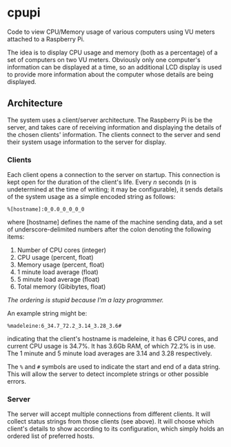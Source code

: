 # cpupi
Code to view CPU/Memory usage of various computers using VU meters attached to a Raspberry Pi.

The idea is to display CPU usage and memory (both as a percentage) of a set of computers on two VU meters. Obviously only one computer's information can be displayed at a time, so an additional LCD display is used to provide more information about the computer whose details are being displayed.

## Architecture
The system uses a client/server architecture. The Raspberry Pi is be the server, and takes care of receiving information and displaying the details of the chosen clients' information. The clients connect to the server and send their system usage information to the server for display.

### Clients
Each client opens a connection to the server on startup. This connection is kept open for the duration of the client's life. Every _n_ seconds (_n_ is undetermined at the time of writing; it may be configurable), it sends details of the system usage as a simple encoded string as follows:

`%[hostname]:0_0.0_0_0_0_0`

where [hostname] defines the name of the machine sending data, and a set of underscore-delimited numbers after the colon denoting the following items:

1. Number of CPU cores (integer)
2. CPU usage (percent, float)
3. Memory usage (percent, float)
4. 1 minute load average (float)
5. 5 minute load average (float)
6. Total memory (Gibibytes, float)

_The ordering is stupid because I'm a lazy programmer._

An example string might be:

`%madeleine:6_34.7_72.2_3.14_3.28_3.6#`

indicating that the client's hostname is madeleine, it has 6 CPU cores, and current CPU usage is 34.7%. It has 3.6Gb RAM, of which 72.2% is in use. The 1 minute and 5 minute load averages are 3.14 and 3.28 respectively.

The `%` and `#` symbols are used to indicate the start and end of a data string. This will allow the server to detect incomplete strings or other possible errors.

### Server
The server will accept multiple connections from different clients. It will collect status strings from those clients (see above). It will choose which client's details to show according to its configuration, which simply holds an ordered list of preferred hosts.
